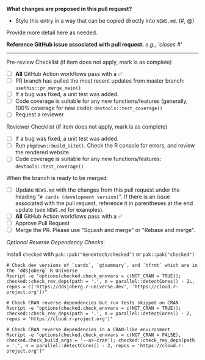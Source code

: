 **What changes are proposed in this pull request?**
* Style this entry in a way that can be copied directly into `NEWS.md`. (#<issue number>, @<username>)

Provide more detail here as needed.

**Reference GitHub issue associated with pull request.** _e.g., 'closes #<issue number>'_


--------------------------------------------------------------------------------

Pre-review Checklist (if item does not apply, mark is as complete)
- [ ] **All** GitHub Action workflows pass with a :white_check_mark:
- [ ] PR branch has pulled the most recent updates from master branch: `usethis::pr_merge_main()`
- [ ] If a bug was fixed, a unit test was added.
- [ ] Code coverage is suitable for any new functions/features (generally, 100% coverage for new code): `devtools::test_coverage()`
- [ ] Request a reviewer

Reviewer Checklist (if item does not apply, mark is as complete)

- [ ] If a bug was fixed, a unit test was added.
- [ ] Run `pkgdown::build_site()`. Check the R console for errors, and review the rendered website.
- [ ] Code coverage is suitable for any new functions/features: `devtools::test_coverage()`

When the branch is ready to be merged:
- [ ] Update `NEWS.md` with the changes from this pull request under the heading "`# cards (development version)`". If there is an issue associated with the pull request, reference it in parentheses at the end update (see `NEWS.md` for examples).
- [ ] **All** GitHub Action workflows pass with a :white_check_mark:
- [ ] Approve Pull Request
- [ ] Merge the PR. Please use "Squash and merge" or "Rebase and merge".

_Optional Reverse Dependency Checks_:

Install `checked` with `pak::pak("Genentech/checked")` or `pak::pak("checked")`

```shell
# Check dev versions of `cardx`, `gtsummary`, and `tfrmt` which are in the `ddsjoberg` R Universe
Rscript -e "options(checked.check_envvars = c(NOT_CRAN = TRUE)); checked::check_rev_deps(path = '.', n = parallel::detectCores() - 2L, repos = c('https://ddsjoberg.r-universe.dev', 'https://cloud.r-project.org'))"

# Check CRAN reverse dependencies but run tests skipped on CRAN
Rscript -e "options(checked.check_envvars = c(NOT_CRAN = TRUE)); checked::check_rev_deps(path = '.', n = parallel::detectCores() - 2, repos = 'https://cloud.r-project.org')"

# Check CRAN reverse dependencies in a CRAN-like environment
Rscript -e "options(checked.check_envvars = c(NOT_CRAN = FALSE), checked.check_build_args = '--as-cran'); checked::check_rev_deps(path = '.', n = parallel::detectCores() - 2, repos = 'https://cloud.r-project.org')"
```
